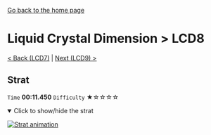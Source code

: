 [Go back to the home page](https://github.com/Doublevil/scbspeedrun)

# Liquid Crystal Dimension > LCD8

[< Back (LCD7)](https://github.com/Doublevil/scbspeedrun/blob/main/levels/LCD/LCD7.md) | [Next (LCD9) >](https://github.com/Doublevil/scbspeedrun/blob/main/levels/LCD/LCD9.md)

## Strat

`Time` **00:11.450** `Difficulty` ★☆☆☆☆
<details open>
  <summary>Click to show/hide the strat</summary>

  [![Strat animation](https://github.com/Doublevil/scbspeedrun/blob/main/media/levels/LCD/LCD8_Strat.webp)](https://github.com/Doublevil/scbspeedrun/blob/main/media/levels/LCD/LCD8_Strat.mp4?raw=true)
</details>
